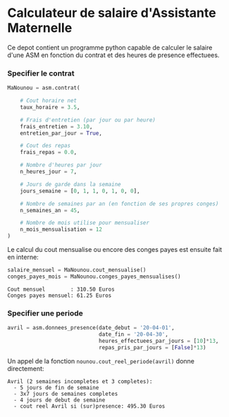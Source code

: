 # Calculateur de salaire d'Assistante Maternelle

Ce depot contient un programme python capable de calculer le salaire d'une ASM en fonction du contrat et des heures de presence effectuees.

### Specifier le contrat

```python
MaNounou = asm.contrat(

    # Cout horaire net
    taux_horaire = 3.5, 

    # Frais d'entretien (par jour ou par heure)
    frais_entretien = 3.10,
    entretien_par_jour = True,

    # Cout des repas
    frais_repas = 0.0,

    # Nombre d'heures par jour
    n_heures_jour = 7,

    # Jours de garde dans la semaine
    jours_semaine = [0, 1, 1, 0, 1, 0, 0], 

    # Nombre de semaines par an (en fonction de ses propres conges)
    n_semaines_an = 45, 

    # Nombre de mois utilise pour mensualiser
    n_mois_mensualisation = 12
)
```

Le calcul du cout mensualise ou encore des conges payes est ensuite fait en interne:
```python
salaire_mensuel = MaNounou.cout_mensualise()
conges_payes_mois = MaNounou.conges_payes_mensualises()
```

```
Cout mensuel        : 310.50 Euros
Conges payes mensuel: 61.25 Euros
```

### Specifier une periode

```python
avril = asm.donnees_presence(date_debut = '20-04-01',
                             date_fin = '20-04-30',
                             heures_effectuees_par_jours = [10]*13,
                             repas_pris_par_jours = [False]*13)
```

Un appel de la fonction `nounou.cout_reel_periode(avril)` donne directement:

```
Avril (2 semaines incompletes et 3 completes):
  - 5 jours de fin de semaine
  - 3x7 jours de semaines completes
  - 4 jours de debut de semaine
  - cout reel Avril si (sur)presence: 495.30 Euros
```